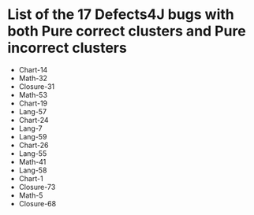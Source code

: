 # List of the 17 Defects4J bugs with both Pure correct clusters and Pure incorrect clusters

* Chart-14
* Math-32
* Closure-31
* Math-53
* Chart-19
* Lang-57
* Chart-24
* Lang-7
* Lang-59
* Chart-26
* Lang-55
* Math-41
* Lang-58
* Chart-1
* Closure-73
* Math-5
* Closure-68 


